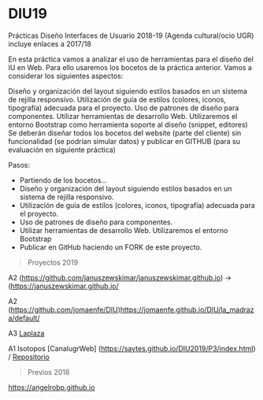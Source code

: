 # DIU19
Prácticas Diseño Interfaces de Usuario 2018-19 (Agenda cultural/ocio UGR) incluye enlaces a 2017/18

En esta práctica vamos a analizar el uso de herramientas para el diseño del IU en Web. 
Para ello usaremos los bocetos de la práctica anterior. Vamos a considerar los siguientes aspectos: 

Diseño y organización del layout siguiendo estilos basados en un sistema de rejilla responsivo. 
Utilización de guía de estilos  (colores, iconos, tipografía) adecuada para el proyecto. 
Uso de patrones de diseño para componentes. 
Utilizar herramientas de desarrollo Web. Utilizaremos el entorno Bootstrap como herramienta soporte al diseño (snippet, editores)
Se deberán diseñar todos los bocetos del website (parte del cliente) sin funcionalidad (se podrían simular datos) y 
publicar en GITHUB (para su evaluación en siguiente práctica) 


Pasos: 

* Partiendo de los bocetos...
* Diseño y organización del layout siguiendo estilos basados en un sistema de rejilla responsivo. 
* Utilización de guía de estilos  (colores, iconos, tipografía) adecuada para el proyecto. 
* Uso de patrones de diseño para componentes. 
* Utilizar herramientas de desarrollo Web. Utilizaremos el entorno Bootstrap
* Publicar en GitHub haciendo un FORK de este proyecto. 



> Proyectos 2019


A2 (https://github.com/januszewskimar/januszewskimar.github.io) -> (https://januszewskimar.github.io/

A2 (https://github.com/jomaenfe/DIU)https://jomaenfe.github.io/DIU/la_madraza/default/

A3 [Laplaza](https://davidbaug.github.io/laplaza/)

A1 Isotopos	[CanalugrWeb] (https://saytes.github.io/DIU2019/P3/index.html) / [Repositorio](https://github.com/Saytes/DIU2019/tree/master/P3)

 

> Previos 2018

https://angelrobp.github.io 


